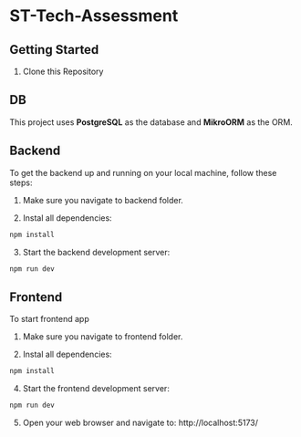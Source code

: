 # ST-Tech-Assessment

## Getting Started

1. Clone this Repository

## DB

This project uses **PostgreSQL** as the database and **MikroORM** as the ORM.

## Backend

To get the backend up and running on your local machine, follow these steps:

1. Make sure you navigate to backend folder.

2. Instal all dependencies:

```bash
npm install
```

3. Start the backend development server:

```bash
npm run dev
```

## Frontend

To start frontend app

1. Make sure you navigate to frontend folder.

2. Instal all dependencies:

```bash
npm install
```

4. Start the frontend development server:

```bash
npm run dev
```

5. Open your web browser and navigate to: http://localhost:5173/
